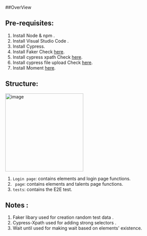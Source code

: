 ##OverView

## Pre-requisites:

1. Install Node & npm .
2. Install Visual Studio Code .
3. Install Cypress.
4. Install Faker Check [here](https://www.npmjs.com/package/@faker-js/faker).
6. Install cypress xpath Check [here](https://www.npmjs.com/package/@cypress/xpath).
7. Install cypress file upload Check [here](https://www.npmjs.com/package/cypress-file-upload).
8. Install Moment [here](https://www.npmjs.com/package/moment).

## Structure:
<img width="246" alt="image" src="https://user-images.githubusercontent.com/78497060/223422679-822b22d7-edb8-4317-8714-115df73d98c8.png">

1. `Login page`: contains elements and login page functions.
2. ` page`: contains elements and talents page functions.
3. `tests`: contains the E2E test.

## Notes :

1. Faker libary used for creation random test data .
2. Cypress-Xpath used for adding strong selectors .
3. Wait until used for making wait based on elements' existence.
